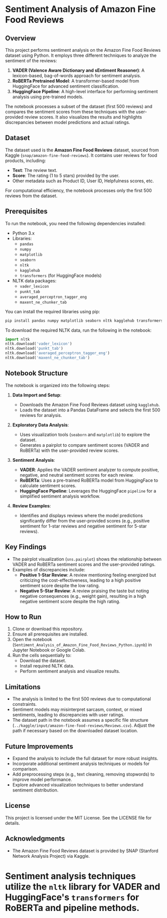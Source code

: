 # Sentiment Analysis of Amazon Fine Food Reviews

## Overview

This project performs sentiment analysis on the Amazon Fine Food Reviews dataset using Python. It employs three different techniques to analyze the sentiment of the reviews:

1. **VADER (Valence Aware Dictionary and sEntiment Reasoner)**: A lexicon-based, bag-of-words approach for sentiment analysis.
2. **RoBERTa Pretrained Model**: A transformer-based model from HuggingFace for advanced sentiment classification.
3. **HuggingFace Pipeline**: A high-level interface for performing sentiment analysis using pre-trained models.

The notebook processes a subset of the dataset (first 500 reviews) and compares the sentiment scores from these techniques with the user-provided review scores. It also visualizes the results and highlights discrepancies between model predictions and actual ratings.

## Dataset

The dataset used is the **Amazon Fine Food Reviews** dataset, sourced from Kaggle (`snap/amazon-fine-food-reviews`). It contains user reviews for food products, including:

- **Text**: The review text.
- **Score**: The rating (1 to 5 stars) provided by the user.
- Other metadata such as Product ID, User ID, Helpfulness scores, etc.

For computational efficiency, the notebook processes only the first 500 reviews from the dataset.

## Prerequisites

To run the notebook, you need the following dependencies installed:

- Python 3.x
- Libraries:
  - `pandas`
  - `numpy`
  - `matplotlib`
  - `seaborn`
  - `nltk`
  - `kagglehub`
  - `transformers` (for HuggingFace models)
- NLTK data packages:
  - `vader_lexicon`
  - `punkt_tab`
  - `averaged_perceptron_tagger_eng`
  - `maxent_ne_chunker_tab`

You can install the required libraries using pip:

```bash
pip install pandas numpy matplotlib seaborn nltk kagglehub transformers
```

To download the required NLTK data, run the following in the notebook:

```python
import nltk
nltk.download('vader_lexicon')
nltk.download('punkt_tab')
nltk.download('averaged_perceptron_tagger_eng')
nltk.download('maxent_ne_chunker_tab')
```

## Notebook Structure

The notebook is organized into the following steps:

1. **Data Import and Setup**:

   - Downloads the Amazon Fine Food Reviews dataset using `kagglehub`.
   - Loads the dataset into a Pandas DataFrame and selects the first 500 reviews for analysis.

2. **Exploratory Data Analysis**:

   - Uses visualization tools (`seaborn` and `matplotlib`) to explore the dataset.
   - Generates a pairplot to compare sentiment scores (VADER and RoBERTa) with the user-provided review scores.

3. **Sentiment Analysis**:

   - **VADER**: Applies the VADER sentiment analyzer to compute positive, negative, and neutral sentiment scores for each review.
   - **RoBERTa**: Uses a pre-trained RoBERTa model from HuggingFace to calculate sentiment scores.
   - **HuggingFace Pipeline**: Leverages the HuggingFace `pipeline` for a simplified sentiment analysis workflow.

4. **Review Examples**:

   - Identifies and displays reviews where the model predictions significantly differ from the user-provided scores (e.g., positive sentiment for 1-star reviews and negative sentiment for 5-star reviews).

## Key Findings

- The pairplot visualization (`sns.pairplot`) shows the relationship between VADER and RoBERTa sentiment scores and the user-provided ratings.
- Examples of discrepancies include:
  - **Positive 1-Star Review**: A review mentioning feeling energized but criticizing the cost-effectiveness, leading to a high positive sentiment score despite the low rating.
  - **Negative 5-Star Review**: A review praising the taste but noting negative consequences (e.g., weight gain), resulting in a high negative sentiment score despite the high rating.

## How to Run

1. Clone or download this repository.
2. Ensure all prerequisites are installed.
3. Open the notebook (`Sentiment_Analysis_of_Amazon_Fine_Food_Reviews_Python.ipynb`) in Jupyter Notebook or Google Colab.
4. Run the cells sequentially to:
   - Download the dataset.
   - Install required NLTK data.
   - Perform sentiment analysis and visualize results.

## Limitations

- The analysis is limited to the first 500 reviews due to computational constraints.
- Sentiment models may misinterpret sarcasm, context, or mixed sentiments, leading to discrepancies with user ratings.
- The dataset path in the notebook assumes a specific file structure (`../kaggle/input/amazon-fine-food-reviews/Reviews.csv`). Adjust the path if necessary based on the downloaded dataset location.

## Future Improvements

- Expand the analysis to include the full dataset for more robust insights.
- Incorporate additional sentiment analysis techniques or models for comparison.
- Add preprocessing steps (e.g., text cleaning, removing stopwords) to improve model performance.
- Explore advanced visualization techniques to better understand sentiment distribution.

## License

This project is licensed under the MIT License. See the LICENSE file for details.

## Acknowledgments

- The Amazon Fine Food Reviews dataset is provided by SNAP (Stanford Network Analysis Project) via Kaggle.

# Sentiment analysis techniques utilize the `nltk` library for VADER and HuggingFace's `transformers` for RoBERTa and pipeline methods.